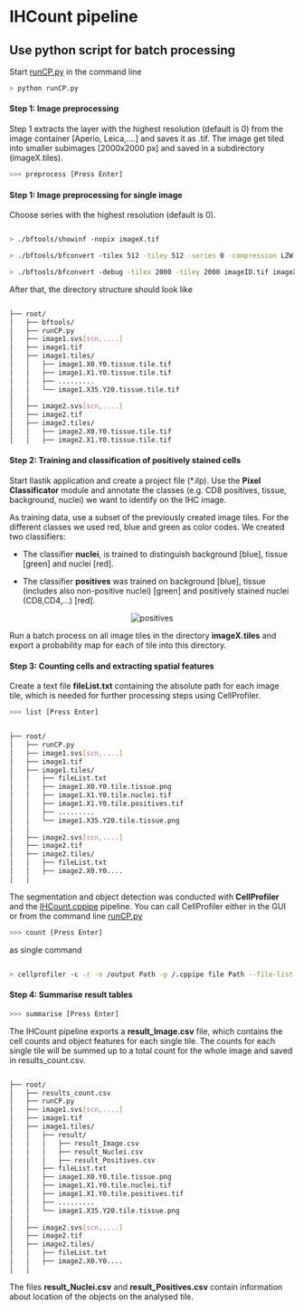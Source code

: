 # IHCount pipeline

## Use python script for batch processing

Start [runCP.py](/runCP.py) in the command line

```bash
> python runCP.py
```
#### Step 1: Image preprocessing

Step 1 extracts the layer with the highest resolution (default is 0) from the image container [Aperio, Leica,....] and saves it as .tif. The image get tiled into smaller subimages [2000x2000 px] and saved in a subdirectory (imageX.tiles). 

```bash
>>> preprocess [Press Enter]
```

#### Step 1: Image preprocessing for single image

Choose series with the highest resolution (default is 0).

```bash

> ./bftools/showinf -nopix imageX.tif

> ./bftools/bfconvert -tilex 512 -tiley 512 -series 0 -compression LZW imageX.[svs, scn, ...] imageX.tif

> ./bftools/bfconvert -debug -tilex 2000 -tiley 2000 imageID.tif imageX.tiles/imageX.X%x.Y%y.tile.tissue.tif

```
After that, the directory structure should look like

```bash

├── root/
│   ├── bftools/
│   ├── runCP.py
│   ├── image1.svs[scn,....]
│   ├── image1.tif
│   ├── image1.tiles/
│   │   ├── image1.X0.Y0.tissue.tile.tif
│   │   ├── image1.X1.Y0.tissue.tile.tif
│   │   ├── .........
│   │   └── image1.X35.Y20.tissue.tile.tif
│   │ 
│   ├── image2.svs[scn,....]
│   ├── image2.tif
│   ├── image2.tiles/
│   │   ├── image2.X0.Y0.tissue.tile.tif
│   │   ├── image2.X1.Y0.tissue.tile.tif

```

#### Step 2: Training and classification of positively stained cells

Start Ilastik application and create a project file (*.ilp). Use the <b>Pixel Classificator</b> module and annotate the classes (e.g. CD8 positives, tissue, background, nuclei) we want to identify on the IHC image.

As training data, use a subset of the previously created image tiles. For the different classes we used red, blue and green as color codes. We created two classifiers: 

* The classifier <b>nuclei</b>, is trained to distinguish background [blue], tissue [green] and nuclei [red].

* The classifier <b>positives</b> was trained on background [blue], tissue (includes also non-positive nuclei) [green] and positively stained nuclei (CD8,CD4,...) [red].

<p align="center">
  <img src="https://github.com/mui-icbi/images/annotation.png?raw=true" alt="positives"/>
</p>

Run a batch process on all image tiles in the directory <b>imageX.tiles</b> and export a probability map for each of tile into this directory.  


#### Step 3: Counting cells and extracting spatial features

Create a text file <b>fileList.txt</b> containing the absolute path for each image tile, which is needed for further processing steps using CellProfiler.

```bash
>>> list [Press Enter]
```

```bash

├── root/
│   ├── runCP.py
│   ├── image1.svs[scn,....]
│   ├── image1.tif
│   ├── image1.tiles/
│   │   ├── fileList.txt
│   │   ├── image1.X0.Y0.tile.tissue.png
│   │   ├── image1.X1.Y0.tile.nuclei.tif
│   │   ├── image1.X1.Y0.tile.positives.tif
│   │   ├── .........
│   │   └── image1.X35.Y20.tile.tissue.png
│   │ 
│   ├── image2.svs[scn,....]
│   ├── image2.tif
│   ├── image2.tiles/
│   │   ├── fileList.txt
│   │   ├── image2.X0.Y0....
│   │  

```

The segmentation and object detection was conducted with <b>CellProfiler</b> and the [IHCount.cppipe](/IHCount.cppipe) pipeline. You can call CellProfiler either in the GUI or from the command line [runCP.py](/runCP.py)

```bash
>>> count [Press Enter]
```
as single command 

```bash

> cellprofiler -c -r -o /output Path -p /.cppipe file Path --file-list /fileList.txt Path

```

#### Step 4: Summarise result tables

```bash
>>> summarise [Press Enter]
```

The IHCount pipeline exports a <b>result_Image.csv</b> file, which contains the cell counts and object features for each single tile. The counts for each single tile will be summed up to a total count for the whole image and saved in results_count.csv.

```bash

├── root/
│   ├── results_count.csv
│   ├── runCP.py
│   ├── image1.svs[scn,....]
│   ├── image1.tif
│   ├── image1.tiles/
│   │   ├── result/
│   │   │   ├── result_Image.csv
│   │   │   ├── result_Nuclei.csv
│   │   │   ├── result_Positives.csv
│   │   ├── fileList.txt
│   │   ├── image1.X0.Y0.tile.tissue.png
│   │   ├── image1.X1.Y0.tile.nuclei.tif
│   │   ├── image1.X1.Y0.tile.positives.tif
│   │   ├── .........
│   │   └── image1.X35.Y20.tile.tissue.png
│   │ 
│   ├── image2.svs[scn,....]
│   ├── image2.tif
│   ├── image2.tiles/
│   │   ├── fileList.txt
│   │   ├── image2.X0.Y0....
│   │  

```

The files <b>result_Nuclei.csv</b> and <b>result_Positives.csv</b> contain information about location of the objects on the analysed tile.
